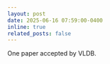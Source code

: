 ```yaml
---
layout: post
date: 2025-06-16 07:59:00-0400
inline: true
related_posts: false
---
```


One paper accepted by VLDB.